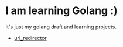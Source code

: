 # I am learning Golang :)


It's just my golang draft and learning projects.

- [url_redirector](https://github.com/mmdaz/lets-go/tree/master/url_redirector)

